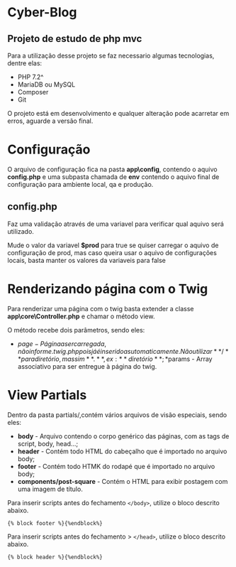# Cyber-Blog
## Projeto de estudo de php mvc

Para a utilização desse projeto se faz necessario algumas tecnologias, dentre elas:

* PHP 7.2^
* MariaDB ou MySQL
* Composer
* Git

O projeto está em desenvolvimento e qualquer alteração pode acarretar em erros, aguarde a versão final.

# Configuração

O arquivo de configuração fica na pasta **app\config**, contendo o aquivo **config.php** e uma subpasta chamada de **env** contendo o 
aquivo final de configuração para ambiente local, qa e produção.

## config.php

Faz uma validação através de uma variavel para verificar qual aquivo será utilizado.

Mude o valor da variavel **$prod** para true se quiser carregar o aquivo de configuração de prod, mas caso queira usar o aquivo de configurações locais, basta manter os valores da variaveis para false

# Renderizando página com o Twig

Para renderizar uma página com o twig basta extender a classe
**app\core\Controller.php** e chamar o método view.

O método recebe dois parâmetros, sendo eles:

* $page - Página a ser carregada, não informe .twig.php pois já é inserido asutomaticamente. Não utilizar **/** para diretório, mas sim **.** , ex: **diretório**;
*$params - Array associativo para ser entregue à página do twig.

# View Partials
Dentro da pasta partials/,contém vários arquivos de visão especiais, sendo eles:

* **body** - Arquivo contendo o corpo genérico das páginas, com as tags de script, body, head...;
* **header** - Contém todo HTML do cabeçalho que é importado no arquivo body;
* **footer** - Contém todo HTMK do rodapé que é importado no arquivo body;
* **components/post-square** - Contém o HTML para exibir postagem com uma imagem de título.


Para inserir scripts antes do fechamento ```</body>```, utilize o bloco descrito abaixo.

    {% block footer %}{%endblock%}
Para inserir scripts antes do fechamento > ```</head>```, utilize o bloco descrito abaixo.

    {% block header %}{%endblock%}